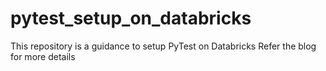 # pytest_setup_on_databricks
This repository is a guidance to setup PyTest on Databricks
Refer the blog for more details 
